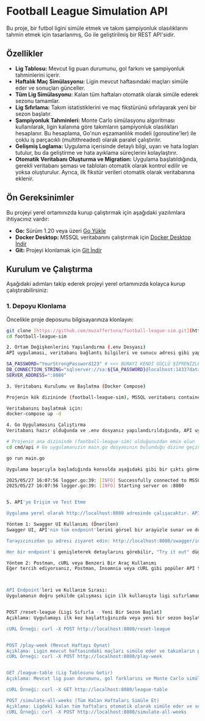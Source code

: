 # Football League Simulation API

Bu proje, bir futbol ligini simüle etmek ve takım şampiyonluk olasılıklarını tahmin etmek için tasarlanmış, Go ile geliştirilmiş bir REST API'sidir.

## Özellikler

* **Lig Tablosu:** Mevcut lig puan durumunu, gol farkını ve şampiyonluk tahminlerini içerir.
* **Haftalık Maç Simülasyonu:** Ligin mevcut haftasındaki maçları simüle eder ve sonuçları günceller.
* **Tüm Lig Simülasyonu:** Kalan tüm haftaları otomatik olarak simüle ederek sezonu tamamlar.
* **Lig Sıfırlama:** Takım istatistiklerini ve maç fikstürünü sıfırlayarak yeni bir sezon başlatır.
* **Şampiyonluk Tahminleri:** Monte Carlo simülasyonu algoritması kullanılarak, ligin kalanına göre takımların şampiyonluk olasılıkları hesaplanır. Bu hesaplama, Go'nun eşzamanlılık modeli (goroutine'ler) ile çoklu iş parçacıklı (multithreaded) olarak paralel çalıştırılır.
* **Gelişmiş Loglama:** Uygulama içerisinde detaylı bilgi, uyarı ve hata logları tutulur, bu da geliştirme ve hata ayıklama süreçlerini kolaylaştırır.
* **Otomatik Veritabanı Oluşturma ve Migration:** Uygulama başlatıldığında, gerekli veritabanı şeması ve tabloları otomatik olarak kontrol edilir ve yoksa oluşturulur. Ayrıca, ilk fikstür verileri otomatik olarak veritabanına eklenir.

## Ön Gereksinimler

Bu projeyi yerel ortamınızda kurup çalıştırmak için aşağıdaki yazılımlara ihtiyacınız vardır:

* **Go:** Sürüm 1.20 veya üzeri [Go Yükle](https://go.dev/doc/install)
* **Docker Desktop:** MSSQL veritabanını çalıştırmak için [Docker Desktop İndir](https://www.docker.com/products/docker-desktop/)
* **Git:** Projeyi klonlamak için [Git İndir](https://git-scm.com/downloads)

## Kurulum ve Çalıştırma

Aşağıdaki adımları takip ederek projeyi yerel ortamınızda kolayca kurup çalıştırabilirsiniz:

### 1. Depoyu Klonlama

Öncelikle proje deposunu bilgisayarınıza klonlayın:

```bash
git clone [https://github.com/muzaffertuna/football-league-sim.git](https://github.com/muzaffertuna/football-league-sim.git)
cd football-league-sim

2. Ortam Değişkenlerini Yapılandırma (.env Dosyası)
API uygulaması, veritabanı bağlantı bilgileri ve sunucu adresi gibi yapılandırma ayarlarını ortam değişkenleri aracılığıyla alır. Projenin kök dizininde (football-league-sim) .env adında yeni bir dosya oluşturun ve aşağıdaki içeriği kendi belirleyeceğiniz değerlerle ekleyin:

SA_PASSWORD="YourStrongPassword123" # <<< BURAYI KENDİ GÜÇLÜ ŞİFRENİZLE DEĞİŞTİRİN!
DB_CONNECTION_STRING="sqlserver://sa:${SA_PASSWORD}@localhost:1433?database=FootballLeagueSim&TrustServerCertificate=true"
SERVER_ADDRESS=":8080"

3. Veritabanı Kurulumu ve Başlatma (Docker Compose)

Projenin kök dizininde (football-league-sim), MSSQL veritabanı container'ını yapılandıran docker-compose.yml dosyası zaten bulunmaktadır. Bu dosya, .env dosyasındaki SA_PASSWORD değerini kullanarak MSSQL Server'ı ayağa kaldırır.

Veritabanını başlatmak için:
docker-compose up -d

4. Go Uygulamasını Çalıştırma
Veritabanı hazır olduğunda ve .env dosyanız yapılandırıldığında, API uygulamasını başlatabilirsiniz:

# Projenin ana dizininde (football-league-sim) olduğunuzdan emin olun
cd cmd/api # Go uygulamanızın main.go dosyasının bulunduğu dizine geçin

go run main.go

Uygulama başarıyla başladığında konsolda aşağıdaki gibi bir çıktı görmelisiniz:

2025/05/27 16:07:56 logger.go:39: [INFO] Successfully connected to MSSQL
2025/05/27 16:07:56 logger.go:39: [INFO] Starting server on :8080


5. API'ye Erişim ve Test Etme

Uygulama yerel olarak http://localhost:8080 adresinde çalışacaktır. API endpoint'lerine istek göndermek için iki ana yöntem bulunmaktadır:

Yöntem 1: Swagger UI Kullanımı (Önerilen)
Swagger UI, API'nin tüm endpoint'lerini görsel bir arayüzle sunar ve doğrudan tarayıcı üzerinden istek göndermenizi sağlar. Bu, API'yi keşfetmek ve test etmek için en kolay yoldur.

Tarayıcınızdan şu adresi ziyaret edin: http://localhost:8080/swagger/index.html#/

Her bir endpoint'i genişleterek detaylarını görebilir, "Try it out" düğmesine tıklayarak istek gönderebilir ve yanıtı anında inceleyebilirsiniz.

Yöntem 2: Postman, cURL veya Benzeri Bir Araç Kullanımı
Eğer tercih ediyorsanız, Postman, Insomnia veya cURL gibi popüler API test araçlarını kullanarak da endpoint'lere istek atabilirsiniz:



API Endpoint'leri ve Kullanım Sırası:
Uygulamanın doğru şekilde çalışması için ilk kullanışta ligi sıfırlamanız gerekmektedir.


POST /reset-league (Ligi Sıfırla - Yeni Bir Sezon Başlat)
Açıklama: Uygulamayı ilk kez başlattığınızda veya yeni bir sezon başlatmak istediğinizde, tüm takım istatistiklerini ve maç fikstürünü başlangıç durumuna getirir. Bu endpoint'i diğer simülasyon işlemlerinden önce çalıştırmak ZORUNLUDUR, aksi takdirde veritabanında gerekli veriler olmadığı için hatalar alabilirsiniz.(İlk kullanımdan sonra istediğiniz gibi devam edebilirsiniz.)

cURL Örneği: curl -X POST http://localhost:8080/reset-league


POST /play-week (Mevcut Haftayı Oynat)
Açıklama: Ligin mevcut haftasındaki maçları simüle eder ve takımların puanlarını günceller. Her çağrıda bir sonraki haftayı oynatır.
cURL Örneği: curl -X POST http://localhost:8080/play-week


GET /league-table (Lig Tablosunu Getir)
Açıklama: Mevcut lig puan durumunu, gol farklarını ve Monte Carlo simülasyonuna dayalı şampiyonluk tahminlerini döndürür. Bu çağrı, tahminleri yeniden hesaplamak için çoklu iş parçacıklı simülasyonları tetikler.

cURL Örneği: curl -X GET http://localhost:8080/league-table

POST /simulate-all-weeks (Tüm Kalan Haftaları Simüle Et)
Açıklama: Ligdeki kalan tüm haftaları otomatik olarak simüle eder ve sezonu tamamlar.
cURL Örneği: curl -X POST http://localhost:8080/simulate-all-weeks